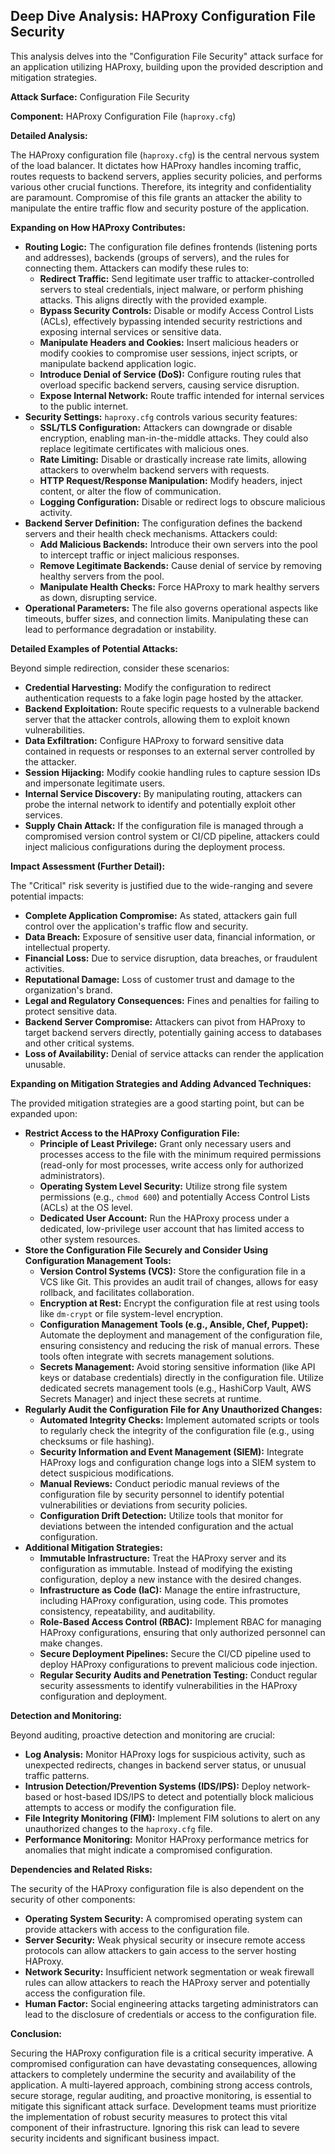 ## Deep Dive Analysis: HAProxy Configuration File Security

This analysis delves into the "Configuration File Security" attack surface for an application utilizing HAProxy, building upon the provided description and mitigation strategies.

**Attack Surface:** Configuration File Security

**Component:** HAProxy Configuration File (`haproxy.cfg`)

**Detailed Analysis:**

The HAProxy configuration file (`haproxy.cfg`) is the central nervous system of the load balancer. It dictates how HAProxy handles incoming traffic, routes requests to backend servers, applies security policies, and performs various other crucial functions. Therefore, its integrity and confidentiality are paramount. Compromise of this file grants an attacker the ability to manipulate the entire traffic flow and security posture of the application.

**Expanding on How HAProxy Contributes:**

* **Routing Logic:** The configuration file defines frontends (listening ports and addresses), backends (groups of servers), and the rules for connecting them. Attackers can modify these rules to:
    * **Redirect Traffic:** Send legitimate user traffic to attacker-controlled servers to steal credentials, inject malware, or perform phishing attacks. This aligns directly with the provided example.
    * **Bypass Security Controls:** Disable or modify Access Control Lists (ACLs), effectively bypassing intended security restrictions and exposing internal services or sensitive data.
    * **Manipulate Headers and Cookies:** Insert malicious headers or modify cookies to compromise user sessions, inject scripts, or manipulate backend application logic.
    * **Introduce Denial of Service (DoS):**  Configure routing rules that overload specific backend servers, causing service disruption.
    * **Expose Internal Network:**  Route traffic intended for internal services to the public internet.
* **Security Settings:** `haproxy.cfg` controls various security features:
    * **SSL/TLS Configuration:** Attackers can downgrade or disable encryption, enabling man-in-the-middle attacks. They could also replace legitimate certificates with malicious ones.
    * **Rate Limiting:**  Disable or drastically increase rate limits, allowing attackers to overwhelm backend servers with requests.
    * **HTTP Request/Response Manipulation:** Modify headers, inject content, or alter the flow of communication.
    * **Logging Configuration:**  Disable or redirect logs to obscure malicious activity.
* **Backend Server Definition:**  The configuration defines the backend servers and their health check mechanisms. Attackers could:
    * **Add Malicious Backends:** Introduce their own servers into the pool to intercept traffic or inject malicious responses.
    * **Remove Legitimate Backends:**  Cause denial of service by removing healthy servers from the pool.
    * **Manipulate Health Checks:**  Force HAProxy to mark healthy servers as down, disrupting service.
* **Operational Parameters:**  The file also governs operational aspects like timeouts, buffer sizes, and connection limits. Manipulating these can lead to performance degradation or instability.

**Detailed Examples of Potential Attacks:**

Beyond simple redirection, consider these scenarios:

* **Credential Harvesting:**  Modify the configuration to redirect authentication requests to a fake login page hosted by the attacker.
* **Backend Exploitation:**  Route specific requests to a vulnerable backend server that the attacker controls, allowing them to exploit known vulnerabilities.
* **Data Exfiltration:**  Configure HAProxy to forward sensitive data contained in requests or responses to an external server controlled by the attacker.
* **Session Hijacking:**  Modify cookie handling rules to capture session IDs and impersonate legitimate users.
* **Internal Service Discovery:**  By manipulating routing, attackers can probe the internal network to identify and potentially exploit other services.
* **Supply Chain Attack:**  If the configuration file is managed through a compromised version control system or CI/CD pipeline, attackers could inject malicious configurations during the deployment process.

**Impact Assessment (Further Detail):**

The "Critical" risk severity is justified due to the wide-ranging and severe potential impacts:

* **Complete Application Compromise:** As stated, attackers gain full control over the application's traffic flow and security.
* **Data Breach:**  Exposure of sensitive user data, financial information, or intellectual property.
* **Financial Loss:**  Due to service disruption, data breaches, or fraudulent activities.
* **Reputational Damage:** Loss of customer trust and damage to the organization's brand.
* **Legal and Regulatory Consequences:**  Fines and penalties for failing to protect sensitive data.
* **Backend Server Compromise:**  Attackers can pivot from HAProxy to target backend servers directly, potentially gaining access to databases and other critical systems.
* **Loss of Availability:**  Denial of service attacks can render the application unusable.

**Expanding on Mitigation Strategies and Adding Advanced Techniques:**

The provided mitigation strategies are a good starting point, but can be expanded upon:

* **Restrict Access to the HAProxy Configuration File:**
    * **Principle of Least Privilege:** Grant only necessary users and processes access to the file with the minimum required permissions (read-only for most processes, write access only for authorized administrators).
    * **Operating System Level Security:** Utilize strong file system permissions (e.g., `chmod 600`) and potentially Access Control Lists (ACLs) at the OS level.
    * **Dedicated User Account:** Run the HAProxy process under a dedicated, low-privilege user account that has limited access to other system resources.
* **Store the Configuration File Securely and Consider Using Configuration Management Tools:**
    * **Version Control Systems (VCS):** Store the configuration file in a VCS like Git. This provides an audit trail of changes, allows for easy rollback, and facilitates collaboration.
    * **Encryption at Rest:** Encrypt the configuration file at rest using tools like `dm-crypt` or file system-level encryption.
    * **Configuration Management Tools (e.g., Ansible, Chef, Puppet):** Automate the deployment and management of the configuration file, ensuring consistency and reducing the risk of manual errors. These tools often integrate with secrets management solutions.
    * **Secrets Management:**  Avoid storing sensitive information (like API keys or database credentials) directly in the configuration file. Utilize dedicated secrets management tools (e.g., HashiCorp Vault, AWS Secrets Manager) and inject these secrets at runtime.
* **Regularly Audit the Configuration File for Any Unauthorized Changes:**
    * **Automated Integrity Checks:** Implement automated scripts or tools to regularly check the integrity of the configuration file (e.g., using checksums or file hashing).
    * **Security Information and Event Management (SIEM):** Integrate HAProxy logs and configuration change logs into a SIEM system to detect suspicious modifications.
    * **Manual Reviews:** Conduct periodic manual reviews of the configuration file by security personnel to identify potential vulnerabilities or deviations from security policies.
    * **Configuration Drift Detection:** Utilize tools that monitor for deviations between the intended configuration and the actual configuration.
* **Additional Mitigation Strategies:**
    * **Immutable Infrastructure:**  Treat the HAProxy server and its configuration as immutable. Instead of modifying the existing configuration, deploy a new instance with the desired changes.
    * **Infrastructure as Code (IaC):**  Manage the entire infrastructure, including HAProxy configuration, using code. This promotes consistency, repeatability, and auditability.
    * **Role-Based Access Control (RBAC):** Implement RBAC for managing HAProxy configurations, ensuring that only authorized personnel can make changes.
    * **Secure Deployment Pipelines:**  Secure the CI/CD pipeline used to deploy HAProxy configurations to prevent malicious code injection.
    * **Regular Security Audits and Penetration Testing:**  Conduct regular security assessments to identify vulnerabilities in the HAProxy configuration and deployment.

**Detection and Monitoring:**

Beyond auditing, proactive detection and monitoring are crucial:

* **Log Analysis:** Monitor HAProxy logs for suspicious activity, such as unexpected redirects, changes in backend server status, or unusual traffic patterns.
* **Intrusion Detection/Prevention Systems (IDS/IPS):** Deploy network-based or host-based IDS/IPS to detect and potentially block malicious attempts to access or modify the configuration file.
* **File Integrity Monitoring (FIM):** Implement FIM solutions to alert on any unauthorized changes to the `haproxy.cfg` file.
* **Performance Monitoring:** Monitor HAProxy performance metrics for anomalies that might indicate a compromised configuration.

**Dependencies and Related Risks:**

The security of the HAProxy configuration file is also dependent on the security of other components:

* **Operating System Security:**  A compromised operating system can provide attackers with access to the configuration file.
* **Server Security:**  Weak physical security or insecure remote access protocols can allow attackers to gain access to the server hosting HAProxy.
* **Network Security:**  Insufficient network segmentation or weak firewall rules can allow attackers to reach the HAProxy server and potentially access the configuration file.
* **Human Factor:**  Social engineering attacks targeting administrators can lead to the disclosure of credentials or access to the configuration file.

**Conclusion:**

Securing the HAProxy configuration file is a critical security imperative. A compromised configuration can have devastating consequences, allowing attackers to completely undermine the security and availability of the application. A multi-layered approach, combining strong access controls, secure storage, regular auditing, and proactive monitoring, is essential to mitigate this significant attack surface. Development teams must prioritize the implementation of robust security measures to protect this vital component of their infrastructure. Ignoring this risk can lead to severe security incidents and significant business impact.
